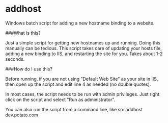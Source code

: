 addhost
=======

Windows batch script for adding a new hostname binding to a website.

###What is this?

Just a simple script for getting new hostnames up and running. Doing this manually can be tedious. This script takes care of updating your hosts file, adding a new binding to IIS, and restarting the site for you. Takes about 1-2 seconds.

###How do I use this?

Before running, if you are not using "Default Web Site" as your site in IIS, then open up the script and edit line 4 as needed (no double quotes).

In most cases, the script needs to be run with admin privileges. Just right click on the script and select "Run as administrator".

You can also run the script from a command line, like so: addhost dev.potato.com
